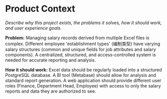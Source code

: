 # Product Context

*Describe why this project exists, the problems it solves, how it should work, and user experience goals.*

**Problem:** Managing salary records derived from multiple Excel files is complex. Different employee 'establishment types' (编制类型) have varying salary structures (common and unique fields for job attributes and salary components). A centralized, structured, and access-controlled system is needed for accurate reporting and analysis.

**How it should work:** Excel data should be regularly loaded into a structured PostgreSQL database. A BI tool (Metabase) should allow for analysis and standard report generation. A web application should provide different user roles (Finance, Department Head, Employee) with access to only the salary reports and data they are authorized to see. 